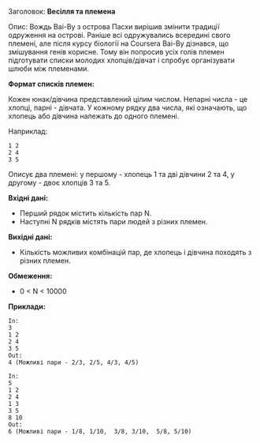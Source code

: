 Заголовок: **Весілля та племена**

Опис: Вождь Ваі-Ву з острова Пасхи вирішив змінити традиції одруження на острові. Раніше всі одружувались всередині свого племені, але після курсу біології на Coursera Ваі-Ву дізнався, що змішування генів корисне. Тому він попросив усіх голів племен підготувати списки молодих хлопців/дівчат і спробує організувати шлюби між племенами.

**Формат списків племен:**

Кожен юнак/дівчина представлений цілим числом. Непарні числа - це хлопці, парні - дівчата. У кожному рядку два числа, які означають, що хлопець або дівчина належать до одного племені.

Наприклад:
```
1 2
2 4
3 5
```
Описує два племені: у першому - хлопець 1 та дві дівчини 2 та 4, у другому - двоє хлопців 3 та 5.

**Вхідні дані:**
- Перший рядок містить кількість пар N.
- Наступні N рядків містять пари людей з різних племен.

**Вихідні дані:**
- Кількість можливих комбінацій пар, де хлопець і дівчина походять з різних племен.

**Обмеження:**
- 0 < N < 10000

**Приклади:**
```plaintext
In:
3
1 2
2 4
3 5
Out:
4 (Можливі пари - 2/3, 2/5, 4/3, 4/5)

In:
5
1 2
2 4
1 3
3 5
8 10
Out:
6 (Можливі пари - 1/8, 1/10,  3/8, 3/10,  5/8, 5/10)
```
